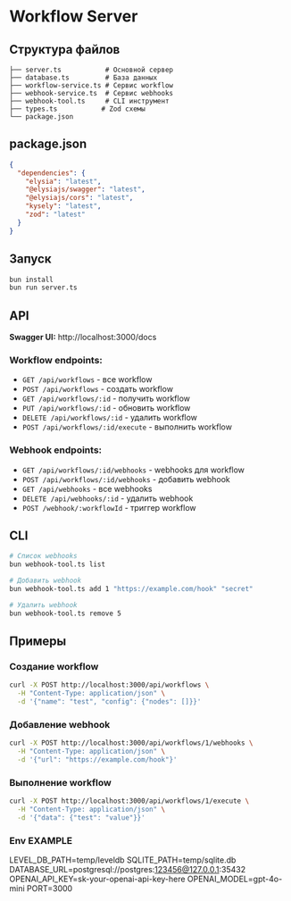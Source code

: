 # Workflow Server

## Структура файлов

```
├── server.ts           # Основной сервер
├── database.ts         # База данных
├── workflow-service.ts # Сервис workflow
├── webhook-service.ts  # Сервис webhooks
├── webhook-tool.ts     # CLI инструмент
├── types.ts           # Zod схемы
└── package.json
```

## package.json

```json
{
  "dependencies": {
    "elysia": "latest",
    "@elysiajs/swagger": "latest", 
    "@elysiajs/cors": "latest",
    "kysely": "latest",
    "zod": "latest"
  }
}
```

## Запуск

```bash
bun install
bun run server.ts
```

## API

**Swagger UI:** http://localhost:3000/docs

### Workflow endpoints:
- `GET /api/workflows` - все workflow
- `POST /api/workflows` - создать workflow
- `GET /api/workflows/:id` - получить workflow
- `PUT /api/workflows/:id` - обновить workflow  
- `DELETE /api/workflows/:id` - удалить workflow
- `POST /api/workflows/:id/execute` - выполнить workflow

### Webhook endpoints:
- `GET /api/workflows/:id/webhooks` - webhooks для workflow
- `POST /api/workflows/:id/webhooks` - добавить webhook
- `GET /api/webhooks` - все webhooks
- `DELETE /api/webhooks/:id` - удалить webhook
- `POST /webhook/:workflowId` - триггер workflow

## CLI

```bash
# Список webhooks
bun webhook-tool.ts list

# Добавить webhook
bun webhook-tool.ts add 1 "https://example.com/hook" "secret"

# Удалить webhook
bun webhook-tool.ts remove 5
```

## Примеры

### Создание workflow
```bash
curl -X POST http://localhost:3000/api/workflows \
  -H "Content-Type: application/json" \
  -d '{"name": "test", "config": {"nodes": []}}'
```

### Добавление webhook
```bash
curl -X POST http://localhost:3000/api/workflows/1/webhooks \
  -H "Content-Type: application/json" \
  -d '{"url": "https://example.com/hook"}'
```

### Выполнение workflow
```bash
curl -X POST http://localhost:3000/api/workflows/1/execute \
  -H "Content-Type: application/json" \
  -d '{"data": {"test": "value"}}'
```


### Env EXAMPLE
LEVEL_DB_PATH=temp/leveldb
SQLITE_PATH=temp/sqlite.db
DATABASE_URL=postgresql://postgres:123456@127.0.0.1:35432
OPENAI_API_KEY=sk-your-openai-api-key-here
OPENAI_MODEL=gpt-4o-mini
PORT=3000